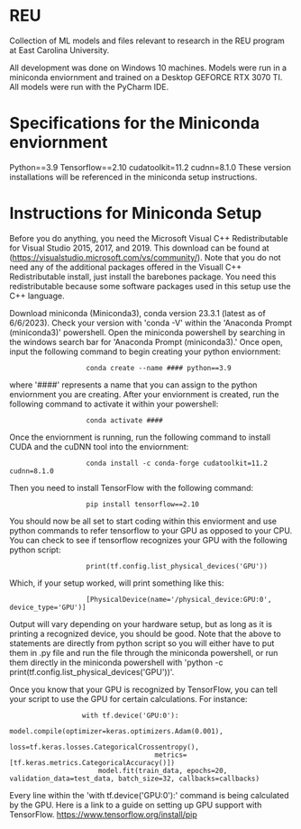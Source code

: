 # REU
Collection of ML models and files relevant to research in the REU program at East Carolina University. 


All development was done on Windows 10 machines. Models were run in a miniconda enviornment and trained on a Desktop GEFORCE RTX 3070 TI. All models were run with the PyCharm IDE.

# Specifications for the Miniconda enviornment
Python==3.9
Tensorflow==2.10
cudatoolkit=11.2
cudnn=8.1.0
These version installations will be referenced in the miniconda setup instructions. 

# Instructions for Miniconda Setup
Before you do anything, you need the Microsoft Visual C++ Redistributable for Visual Studio 2015, 2017, and 2019. This download can be found at (https://visualstudio.microsoft.com/vs/community/). Note that you do not need any of the additional packages offered in the Visuall C++ Redistributable install, just install the barebones package. You need this redistributable because some software packages used in this setup use the C++ language. 

Download miniconda (Miniconda3), conda version 23.3.1 (latest as of 6/6/2023). Check your version with 'conda -V' within the 'Anaconda Prompt (miniconda3)' powershell. 
Open the miniconda powershell by searching in the windows search bar for 'Anaconda Prompt (miniconda3).'
Once open, input the following command to begin creating your python enviornment:
                              
                       conda create --name #### python==3.9
                      
where '####' represents a name that you can assign to the python enviornment you are creating. 
After your enviornment is created, run the following command to activate it within your powershell:

                       conda activate ####
                       
Once the enviornment is running, run the following command to install CUDA and the cuDNN tool into the enviornment:

                       conda install -c conda-forge cudatoolkit=11.2 cudnn=8.1.0
                       

Then you need to install TensorFlow with the following command:

                       pip install tensorflow==2.10
                       
You should now be all set to start coding within this enviorment and use python commands to refer tensorflow to your GPU as opposed to your CPU.
You can check to see if tensorflow recognizes your GPU with the following python script:

                       print(tf.config.list_physical_devices('GPU'))
                       
Which, if your setup worked, will print something like this:

                       [PhysicalDevice(name='/physical_device:GPU:0', device_type='GPU')]
      
Output will vary depending on your hardware setup, but as long as it is printing a recognized device, you should be good. Note that the above to statements are directly from python script so you will either have to put them in .py file and run the file through the miniconda powershell, or run them directly in the miniconda powershell with 'python -c print(tf.config.list_physical_devices('GPU'))'.

Once you know that your GPU is recognized by TensorFlow, you can tell your script to use the GPU for certain calculations. For instance:

                      with tf.device('GPU:0'):
                          model.compile(optimizer=keras.optimizers.Adam(0.001),
                                        loss=tf.keras.losses.CategoricalCrossentropy(),
                                        metrics=[tf.keras.metrics.CategoricalAccuracy()])
                          model.fit(train_data, epochs=20, validation_data=test_data, batch_size=32, callbacks=callbacks)
                          
Every line within the 'with tf.device('GPU:0'):' command is being calculated by the GPU. 
Here is a link to a guide on setting up GPU support with TensorFlow.
https://www.tensorflow.org/install/pip
